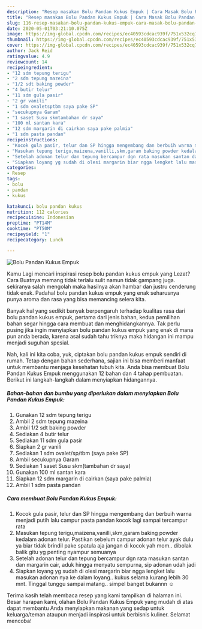 ```yaml
---
description: "Resep masakan Bolu Pandan Kukus Empuk | Cara Masak Bolu Pandan Kukus Empuk Yang Sempurna"
title: "Resep masakan Bolu Pandan Kukus Empuk | Cara Masak Bolu Pandan Kukus Empuk Yang Sempurna"
slug: 116-resep-masakan-bolu-pandan-kukus-empuk-cara-masak-bolu-pandan-kukus-empuk-yang-sempurna
date: 2020-05-01T03:21:10.075Z
image: https://img-global.cpcdn.com/recipes/ec40593cdcac939f/751x532cq70/bolu-pandan-kukus-empuk-foto-resep-utama.jpg
thumbnail: https://img-global.cpcdn.com/recipes/ec40593cdcac939f/751x532cq70/bolu-pandan-kukus-empuk-foto-resep-utama.jpg
cover: https://img-global.cpcdn.com/recipes/ec40593cdcac939f/751x532cq70/bolu-pandan-kukus-empuk-foto-resep-utama.jpg
author: Jack Reid
ratingvalue: 4.9
reviewcount: 14
recipeingredient:
- "12 sdm tepung terigu"
- "2 sdm tepung mazeina"
- "1/2 sdt baking powder"
- "4 butir telur"
- "11 sdm gula pasir"
- "2 gr vanili"
- "1 sdm ovaletsptbm saya pake SP"
- "secukupnya Garam"
- "1 saset Susu skmtambahan dr saya"
- "100 ml santan kara"
- "12 sdm margarin di cairkan saya pake palmia"
- "1 sdm pasta pandan"
recipeinstructions:
- "Kocok gula pasir, telur dan SP hingga mengembang dan berbuih warna menjadi putih lalu campur pasta pandan kocok lagi sampai tercampur rata"
- "Masukan tepung terigu,maizena,vanilli,skm,garam baking powder kedalam adonan telur. Pastikan sebelum campur adonan telur ayak dulu ya biar tidak brindil pake spatula aja jangan di kocok yah mom.. dibolak balik gitu yg penting nyampur semuanya"
- "Setelah adonan telur dan tepung bercampur dgn rata masukan santan dan margarin cair, aduk hingga menyatu sempurna, sip adonan udah jadi"
- "Siapkan loyang yg sudah di olesi margarin biar ngga lengket lalu masukan adonan nya ke dalam loyang.. kukus selama kurang lebih 30 mnt. Tinggal tunggu sampai matang.. simpel banget bukannn ☺"
categories:
- Resep
tags:
- bolu
- pandan
- kukus

katakunci: bolu pandan kukus 
nutrition: 112 calories
recipecuisine: Indonesian
preptime: "PT14M"
cooktime: "PT50M"
recipeyield: "1"
recipecategory: Lunch

---
```



![Bolu Pandan Kukus Empuk](https://img-global.cpcdn.com/recipes/ec40593cdcac939f/751x532cq70/bolu-pandan-kukus-empuk-foto-resep-utama.jpg)

Kamu Lagi mencari inspirasi resep bolu pandan kukus empuk yang Lezat? Cara Buatnya memang tidak terlalu sulit namun tidak gampang juga. sekiranya salah mengolah maka hasilnya akan hambar dan justru cenderung tidak enak. Padahal bolu pandan kukus empuk yang enak seharusnya punya aroma dan rasa yang bisa memancing selera kita.



Banyak hal yang sedikit banyak berpengaruh terhadap kualitas rasa dari bolu pandan kukus empuk, pertama dari jenis bahan, kedua pemilihan bahan segar hingga cara membuat dan menghidangkannya. Tak perlu pusing jika ingin menyiapkan bolu pandan kukus empuk yang enak di mana pun anda berada, karena asal sudah tahu triknya maka hidangan ini mampu menjadi suguhan spesial.


Nah, kali ini kita coba, yuk, ciptakan bolu pandan kukus empuk sendiri di rumah. Tetap dengan bahan sederhana, sajian ini bisa memberi manfaat untuk membantu menjaga kesehatan tubuh kita. Anda bisa membuat Bolu Pandan Kukus Empuk menggunakan 12 bahan dan 4 tahap pembuatan. Berikut ini langkah-langkah dalam menyiapkan hidangannya.

<!--inarticleads1-->

##### Bahan-bahan dan bumbu yang diperlukan dalam menyiapkan Bolu Pandan Kukus Empuk:

1. Gunakan 12 sdm tepung terigu
1. Ambil 2 sdm tepung mazeina
1. Ambil 1/2 sdt baking powder
1. Sediakan 4 butir telur
1. Sediakan 11 sdm gula pasir
1. Siapkan 2 gr vanili
1. Sediakan 1 sdm ovalet/sp/tbm (saya pake SP)
1. Ambil secukupnya Garam
1. Sediakan 1 saset Susu skm(tambahan dr saya)
1. Gunakan 100 ml santan kara
1. Siapkan 12 sdm margarin di cairkan (saya pake palmia)
1. Ambil 1 sdm pasta pandan




<!--inarticleads2-->

##### Cara membuat Bolu Pandan Kukus Empuk:

1. Kocok gula pasir, telur dan SP hingga mengembang dan berbuih warna menjadi putih lalu campur pasta pandan kocok lagi sampai tercampur rata
1. Masukan tepung terigu,maizena,vanilli,skm,garam baking powder kedalam adonan telur. Pastikan sebelum campur adonan telur ayak dulu ya biar tidak brindil pake spatula aja jangan di kocok yah mom.. dibolak balik gitu yg penting nyampur semuanya
1. Setelah adonan telur dan tepung bercampur dgn rata masukan santan dan margarin cair, aduk hingga menyatu sempurna, sip adonan udah jadi
1. Siapkan loyang yg sudah di olesi margarin biar ngga lengket lalu masukan adonan nya ke dalam loyang.. kukus selama kurang lebih 30 mnt. Tinggal tunggu sampai matang.. simpel banget bukannn ☺




Terima kasih telah membaca resep yang kami tampilkan di halaman ini. Besar harapan kami, olahan Bolu Pandan Kukus Empuk yang mudah di atas dapat membantu Anda menyiapkan makanan yang sedap untuk keluarga/teman ataupun menjadi inspirasi untuk berbisnis kuliner. Selamat mencoba!
